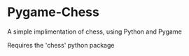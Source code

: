 # Pygame-Chess
A simple implimentation of chess, using Python and Pygame

Requires the 'chess' python package
